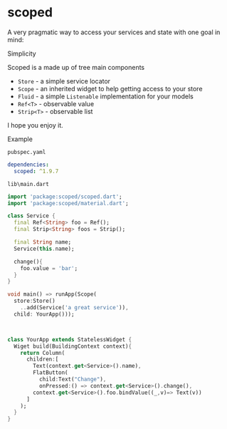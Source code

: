 # scoped

A very pragmatic way to access your services and state with one goal in mind:

Simplicity

Scoped is a made up of tree main components

- `Store` - a simple service locator
- `Scope` - an inherited widget to help getting access to your store
- `Fluid` - a simple `Listenable` implementation for your models
- `Ref<T>` - observable value
- `Strip<T>` - observable list

I hope you enjoy it.

Example

`pubspec.yaml`

```yaml
dependencies:
  scoped: ^1.9.7
```

`lib\main.dart`

```dart
import 'package:scoped/scoped.dart';
import 'package:scoped/material.dart';

class Service {
  final Ref<String> foo = Ref();
  final Strip<String> foos = Strip();

  final String name;
  Service(this.name);

  change(){
    foo.value = 'bar';
  }
}

void main() => runApp(Scope(
  store:Store()
    ..add(Service('a great service')),
  child: YourApp()));



class YourApp extends StatelessWidget {
  Wiget build(BuildingContext context){
    return Column(
      children:[
        Text(context.get<Service>().name),
        FlatButton(
          child:Text("Change"),
          onPressed:() => context.get<Service>().change(),
        context.get<Service>().foo.bindValue((_,v)=> Text(v))
      ]
    );
  }
}
```
